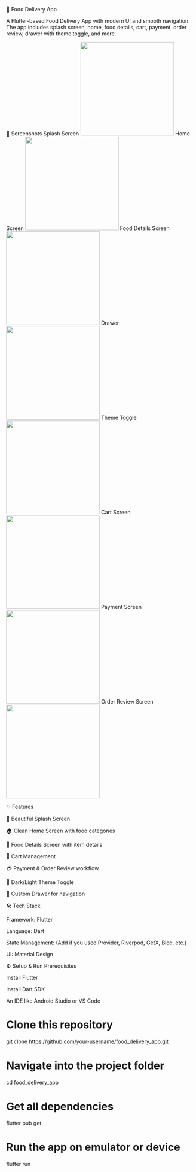 🍔 Food Delivery App

A Flutter-based Food Delivery App with modern UI and smooth navigation.
The app includes splash screen, home, food details, cart, payment, order review, drawer with theme toggle, and more.

📸 Screenshots
Splash Screen
<img src="https://github.com/user-attachments/assets/3c68783c-28ab-4298-8edc-981ae5e2f7b4" width="250" />
Home Screen
<img src="https://github.com/user-attachments/assets/3a21b29c-28bd-48b3-a7d5-3dacea288a07" width="250" />
Food Details Screen
<img src="https://github.com/user-attachments/assets/00dc5414-278d-4f69-aa20-805e1f13633a" width="250" />
Drawer
<img src="https://github.com/user-attachments/assets/869f9950-1bff-48e9-9be8-04e73563a180" width="250" />
Theme Toggle
<img src="https://github.com/user-attachments/assets/80f8a779-f579-498c-8a85-9bd3aa1af46b" width="250" />
Cart Screen
<img src="https://github.com/user-attachments/assets/620fc915-b578-4ca2-be09-57c089021d4e" width="250" />
Payment Screen
<img src="https://github.com/user-attachments/assets/18aa7671-8960-4a3d-b9ec-ba8a8fc01ddc" width="250" />
Order Review Screen
<img src="https://github.com/user-attachments/assets/3ca54cce-fe96-48ed-ad28-d80345679a09" width="250" />

✨ Features

🚀 Beautiful Splash Screen

🏠 Clean Home Screen with food categories

🍕 Food Details Screen with item details

🛒 Cart Management

💳 Payment & Order Review workflow

🎨 Dark/Light Theme Toggle

📂 Custom Drawer for navigation

🛠️ Tech Stack

Framework: Flutter

Language: Dart

State Management: (Add if you used Provider, Riverpod, GetX, Bloc, etc.)

UI: Material Design

⚙️ Setup & Run
Prerequisites

Install Flutter

Install Dart SDK

An IDE like Android Studio or VS Code

# Clone this repository
git clone https://github.com/your-username/food_delivery_app.git  

# Navigate into the project folder
cd food_delivery_app  

# Get all dependencies
flutter pub get  

# Run the app on emulator or device
flutter run  


